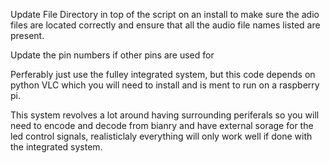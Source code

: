 Update File Directory in top of the script on an install to make sure the adio files are located correctly and ensure that all the audio file names listed are present.

Update the pin numbers if other pins are used for

Perferably just use the fulley integrated system, but this code depends on python VLC which you will need to install and is ment to run on a raspberry pi.

This system revolves a lot around having surrounding periferals so you will need to encode and decode from bianry and have external sorage for the led control signals, realisticlaly everything will only work well if done with the integrated system.

